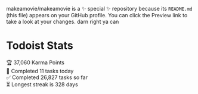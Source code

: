 makeamovie/makeamovie is a ✨ special ✨ repository because its `README.md` (this file) appears on your GitHub profile.
You can click the Preview link to take a look at your changes. darn right ya can

# Todoist Stats

<!-- TODO-IST:START -->
🏆  37,060 Karma Points           
🌸  Completed 11 tasks today           
✅  Completed 26,827 tasks so far           
⏳  Longest streak is 328 days
<!-- TODO-IST:END -->